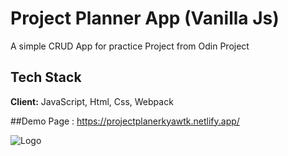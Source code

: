
# Project Planner App (Vanilla Js)

A simple CRUD App for practice Project from Odin Project
## Tech Stack

**Client:** JavaScript, Html, Css, Webpack

##Demo Page : https://projectplanerkyawtk.netlify.app/

![Logo](https://raw.githubusercontent.com/webpack/media/master/logo/icon-square-small.png)

